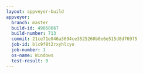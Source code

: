 ```yaml
---
layout: appveyor-build
appveyor:
  branch: master
  build-id: 49868667
  build-number: 713
  commit: 21ce71e046a3694ce3525260b0e6e515d8d76975
  job-id: blc9f8t2rxyhlcyo
  job-number: 1
  os-name: Windows
  test-result: 0
---
```

